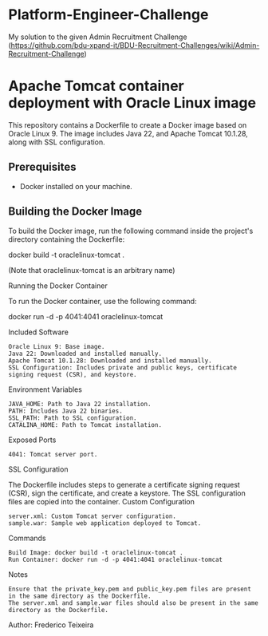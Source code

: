 # Platform-Engineer-Challenge
My solution to the given Admin Recruitment Challenge (https://github.com/bdu-xpand-it/BDU-Recruitment-Challenges/wiki/Admin-Recruitment-Challenge)

# Apache Tomcat container deployment with Oracle Linux image

This repository contains a Dockerfile to create a Docker image based on Oracle Linux 9. The image includes Java 22, and Apache Tomcat 10.1.28, along with SSL configuration.

## Prerequisites

- Docker installed on your machine.

## Building the Docker Image

To build the Docker image, run the following command inside the project's directory containing the Dockerfile:

docker build -t oraclelinux-tomcat .

(Note that oraclelinux-tomcat is an arbitrary name)

Running the Docker Container

To run the Docker container, use the following command:

docker run -d -p 4041:4041  oraclelinux-tomcat

Included Software

    Oracle Linux 9: Base image.
    Java 22: Downloaded and installed manually.
    Apache Tomcat 10.1.28: Downloaded and installed manually.
    SSL Configuration: Includes private and public keys, certificate signing request (CSR), and keystore.

Environment Variables

    JAVA_HOME: Path to Java 22 installation.
    PATH: Includes Java 22 binaries.
    SSL_PATH: Path to SSL configuration.
    CATALINA_HOME: Path to Tomcat installation.

Exposed Ports

    4041: Tomcat server port.

SSL Configuration

The Dockerfile includes steps to generate a certificate signing request (CSR), sign the certificate, and create a keystore. The SSL configuration files are copied into the container.
Custom Configuration

    server.xml: Custom Tomcat server configuration.
    sample.war: Sample web application deployed to Tomcat.

Commands

    Build Image: docker build -t oraclelinux-tomcat .
    Run Container: docker run -d -p 4041:4041 oraclelinux-tomcat

Notes

    Ensure that the private_key.pem and public_key.pem files are present in the same directory as the Dockerfile.
    The server.xml and sample.war files should also be present in the same directory as the Dockerfile.

Author: Frederico Teixeira
